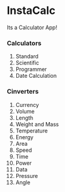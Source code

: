 # InstaCalc
Its a Calculator App!

### Calculators
1. Standard
2. Scientific
3. Programmer
4. Date Calculation

### Cinverters
1. Currency
2. Volume
3. Length
4. Weight and Mass
5. Temperature
6. Energy
7. Area
8. Speed
9. Time
10. Power
11. Data
12. Pressure
13. Angle
